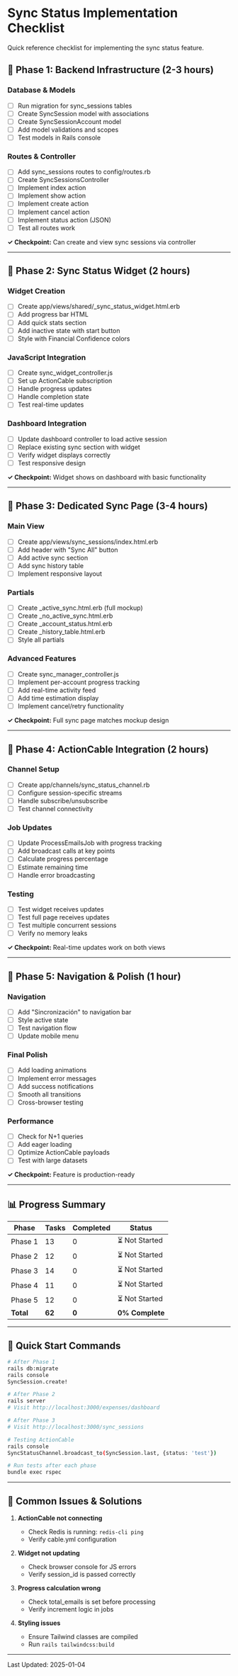 # Sync Status Implementation Checklist

Quick reference checklist for implementing the sync status feature.

## 🎯 Phase 1: Backend Infrastructure (2-3 hours)

### Database & Models
- [ ] Run migration for sync_sessions tables
- [ ] Create SyncSession model with associations
- [ ] Create SyncSessionAccount model
- [ ] Add model validations and scopes
- [ ] Test models in Rails console

### Routes & Controller
- [ ] Add sync_sessions routes to config/routes.rb
- [ ] Create SyncSessionsController
- [ ] Implement index action
- [ ] Implement show action
- [ ] Implement create action
- [ ] Implement cancel action
- [ ] Implement status action (JSON)
- [ ] Test all routes work

**✓ Checkpoint:** Can create and view sync sessions via controller

---

## 🎯 Phase 2: Sync Status Widget (2 hours)

### Widget Creation
- [ ] Create app/views/shared/_sync_status_widget.html.erb
- [ ] Add progress bar HTML
- [ ] Add quick stats section
- [ ] Add inactive state with start button
- [ ] Style with Financial Confidence colors

### JavaScript Integration
- [ ] Create sync_widget_controller.js
- [ ] Set up ActionCable subscription
- [ ] Handle progress updates
- [ ] Handle completion state
- [ ] Test real-time updates

### Dashboard Integration
- [ ] Update dashboard controller to load active session
- [ ] Replace existing sync section with widget
- [ ] Verify widget displays correctly
- [ ] Test responsive design

**✓ Checkpoint:** Widget shows on dashboard with basic functionality

---

## 🎯 Phase 3: Dedicated Sync Page (3-4 hours)

### Main View
- [ ] Create app/views/sync_sessions/index.html.erb
- [ ] Add header with "Sync All" button
- [ ] Add active sync section
- [ ] Add sync history table
- [ ] Implement responsive layout

### Partials
- [ ] Create _active_sync.html.erb (full mockup)
- [ ] Create _no_active_sync.html.erb
- [ ] Create _account_status.html.erb
- [ ] Create _history_table.html.erb
- [ ] Style all partials

### Advanced Features
- [ ] Create sync_manager_controller.js
- [ ] Implement per-account progress tracking
- [ ] Add real-time activity feed
- [ ] Add time estimation display
- [ ] Implement cancel/retry functionality

**✓ Checkpoint:** Full sync page matches mockup design

---

## 🎯 Phase 4: ActionCable Integration (2 hours)

### Channel Setup
- [ ] Create app/channels/sync_status_channel.rb
- [ ] Configure session-specific streams
- [ ] Handle subscribe/unsubscribe
- [ ] Test channel connectivity

### Job Updates
- [ ] Update ProcessEmailsJob with progress tracking
- [ ] Add broadcast calls at key points
- [ ] Calculate progress percentage
- [ ] Estimate remaining time
- [ ] Handle error broadcasting

### Testing
- [ ] Test widget receives updates
- [ ] Test full page receives updates
- [ ] Test multiple concurrent sessions
- [ ] Verify no memory leaks

**✓ Checkpoint:** Real-time updates work on both views

---

## 🎯 Phase 5: Navigation & Polish (1 hour)

### Navigation
- [ ] Add "Sincronización" to navigation bar
- [ ] Style active state
- [ ] Test navigation flow
- [ ] Update mobile menu

### Final Polish
- [ ] Add loading animations
- [ ] Implement error messages
- [ ] Add success notifications
- [ ] Smooth all transitions
- [ ] Cross-browser testing

### Performance
- [ ] Check for N+1 queries
- [ ] Add eager loading
- [ ] Optimize ActionCable payloads
- [ ] Test with large datasets

**✓ Checkpoint:** Feature is production-ready

---

## 📊 Progress Summary

| Phase | Tasks | Completed | Status |
|-------|-------|-----------|--------|
| Phase 1 | 13 | 0 | ⏳ Not Started |
| Phase 2 | 12 | 0 | ⏳ Not Started |
| Phase 3 | 14 | 0 | ⏳ Not Started |
| Phase 4 | 11 | 0 | ⏳ Not Started |
| Phase 5 | 12 | 0 | ⏳ Not Started |
| **Total** | **62** | **0** | **0% Complete** |

---

## 🚀 Quick Start Commands

```bash
# After Phase 1
rails db:migrate
rails console
SyncSession.create!

# After Phase 2
rails server
# Visit http://localhost:3000/expenses/dashboard

# After Phase 3
# Visit http://localhost:3000/sync_sessions

# Testing ActionCable
rails console
SyncStatusChannel.broadcast_to(SyncSession.last, {status: 'test'})

# Run tests after each phase
bundle exec rspec
```

---

## 🐛 Common Issues & Solutions

1. **ActionCable not connecting**
   - Check Redis is running: `redis-cli ping`
   - Verify cable.yml configuration

2. **Widget not updating**
   - Check browser console for JS errors
   - Verify session_id is passed correctly

3. **Progress calculation wrong**
   - Check total_emails is set before processing
   - Verify increment logic in jobs

4. **Styling issues**
   - Ensure Tailwind classes are compiled
   - Run `rails tailwindcss:build`

---

Last Updated: 2025-01-04